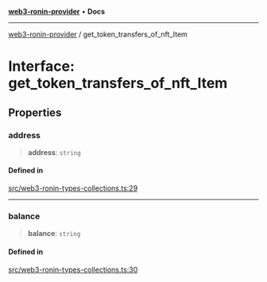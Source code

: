 [**web3-ronin-provider**](../README.md) • **Docs**

***

[web3-ronin-provider](../globals.md) / get\_token\_transfers\_of\_nft\_Item

# Interface: get\_token\_transfers\_of\_nft\_Item

## Properties

### address

> **address**: `string`

#### Defined in

[src/web3-ronin-types-collections.ts:29](https://github.com/chuacw/web3-ronin-provider/blob/5334d3e4a39d6911ce4028a880b09b3429564837/src/web3-ronin-types-collections.ts#L29)

***

### balance

> **balance**: `string`

#### Defined in

[src/web3-ronin-types-collections.ts:30](https://github.com/chuacw/web3-ronin-provider/blob/5334d3e4a39d6911ce4028a880b09b3429564837/src/web3-ronin-types-collections.ts#L30)

